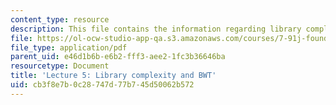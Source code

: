 ```yaml
---
content_type: resource
description: This file contains the information regarding library complexity and BWT.
file: https://ol-ocw-studio-app-qa.s3.amazonaws.com/courses/7-91j-foundations-of-computational-and-systems-biology-spring-2014/cb3f8e7b0c28747d77b745d50062b572_MIT7_91JS14_Lecture5.pdf
file_type: application/pdf
parent_uid: e46d1b6b-e6b2-fff3-aee2-1fc3b36646ba
resourcetype: Document
title: 'Lecture 5: Library complexity and BWT'
uid: cb3f8e7b-0c28-747d-77b7-45d50062b572
---
```

